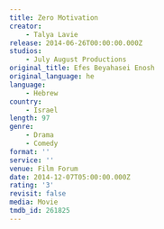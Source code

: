 ```yaml
---
title: Zero Motivation
creator:
    - Talya Lavie
release: 2014-06-26T00:00:00.000Z
studios:
    - July August Productions
original_title: Efes Beyahasei Enosh
original_language: he
language:
    - Hebrew
country:
    - Israel
length: 97
genre:
    - Drama
    - Comedy
format: ''
service: ''
venue: Film Forum
date: 2014-12-07T05:00:00.000Z
rating: '3'
revisit: false
media: Movie
tmdb_id: 261825
---
```




